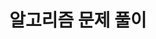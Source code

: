 ---
title: "알고리즘 문제 풀이"
layout: category
category: algorithm
permalink: /categories/algorithm
author_profile: true
---
